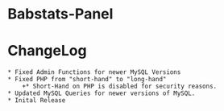 # Babstats-Panel


# ChangeLog
	* Fixed Admin Functions for newer MySQL Versions
	* Fixed PHP from "short-hand" to "long-hand"
		+* Short-Hand on PHP is disabled for security reasons.
	* Updated MySQL Queries for newer versions of MySQL.
	* Inital Release